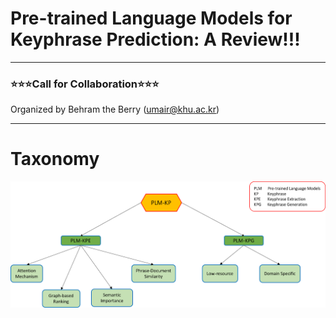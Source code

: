 # Pre-trained Language Models for Keyphrase Prediction: A Review!!!
---
### ⭐️⭐️⭐️Call for Collaboration⭐️⭐️⭐️
Organized by Behram the Berry (umair@khu.ac.kr)
***
# Taxonomy
![Main Taxonomy](https://github.com/BehramtheBerry/PLM-KP_Survey/blob/main/Main_Taxo.png)
